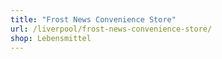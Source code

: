 ```yaml
---
title: "Frost News Convenience Store"
url: /liverpool/frost-news-convenience-store/
shop: Lebensmittel
---
```

